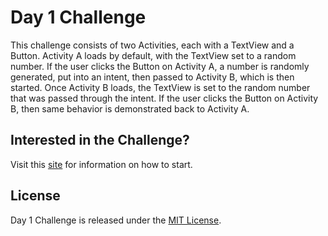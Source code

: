 # Day 1 Challenge
This challenge consists of two Activities, each with a TextView and a Button. Activity A loads by default, with the TextView set to a random number. If the user clicks the Button on Activity A, a number is randomly generated, put into an intent, then passed to Activity B, which is then started. Once Activity B loads, the TextView is set to the random number that was passed through the intent. If the user clicks the Button on Activity B, then same behavior is demonstrated back to Activity A.

Interested in the Challenge?
-------
Visit this [site](https://inducesmile.com/android/welcome-to-100-days-android-app-development-challenge-for-beginners/) for information on how to start.

License
-------
Day 1 Challenge is released under the [MIT License](/LICENSE).
